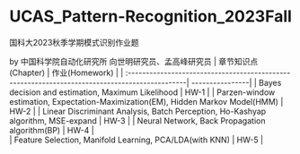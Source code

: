 # UCAS_Pattern-Recognition_2023Fall
国科大2023秋季学期模式识别作业题 

by 中国科学院自动化研究所 向世明研究员、孟高峰研究员
| 章节知识点(Chapter)                                                                            | 作业(Homework)  | 
| :----------------------------------------------------------------------------------------------| ----------------| 
| Bayes decision and estimation, Maximum Likelihood                                              | HW-1            | 
| Parzen-window estimation, Expectation-Maximization(EM), Hidden Markov Model(HMM)               | HW-2            | 
| Linear Discriminant Analysis, Batch Perception, Ho-Kashyap algorithm, MSE-expand               | HW-3            | 
| Neural Network, Back Propagation algorithm(BP)                                                 | HW-4            |  
| Feature Selection, Manifold Learning, PCA/LDA(with KNN)                                        | HW-5            |  
